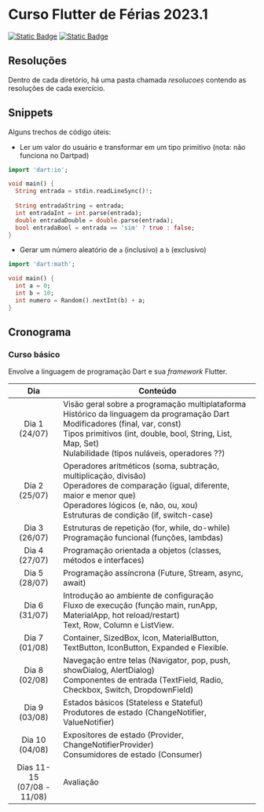 # Curso Flutter de Férias 2023.1

[![Static Badge](https://img.shields.io/badge/sheets-repositórios-green?logo=googlesheets)](https://docs.google.com/spreadsheets/d/1LAPNtiIgmNhob_3M7Y3KR9olXNErpOao5mIVpSd6FvQ/edit?usp=sharing)
[![Static Badge](https://img.shields.io/badge/dart-dartpad-blue?logo=dart)](https://dartpad.dev)



## Resoluções

Dentro de cada diretório, há uma pasta chamada *resolucoes* contendo as resoluções de cada exercício. 

## Snippets

Alguns trechos de código úteis:

- Ler um valor do usuário e transformar em um tipo primitivo (nota: não funciona no Dartpad)

```dart
import 'dart:io';

void main() {
  String entrada = stdin.readLineSync()!;
  
  String entradaString = entrada;
  int entradaInt = int.parse(entrada);
  double entradaDouble = double.parse(entrada);
  bool entradaBool = entrada == 'sim' ? true : false;
}
```

- Gerar um número aleatório de `a` (inclusivo) a `b` (exclusivo)

```dart
import 'dart:math';

void main() {
  int a = 0;
  int b = 10;
  int numero = Random().nextInt(b) + a;
}
```

## Cronograma

### Curso básico

Envolve a linguagem de programação Dart e sua *framework* Flutter.

| Dia                          | Conteúdo                                                                                                                                                                                                                                           |
|:----------------------------:|----------------------------------------------------------------------------------------------------------------------------------------------------------------------------------------------------------------------------------------------------|
|       Dia 1<br>(24/07)       | Visão geral sobre a programação multiplataforma<br>Histórico da linguagem da programação Dart<br>Modificadores (final, var, const)<br>Tipos primitivos (int, double, bool, String, List, Map, Set)<br>Nulabilidade (tipos nuláveis, operadores ??) |
|       Dia 2<br>(25/07)       | Operadores aritméticos (soma, subtração, multiplicação, divisão)<br>Operadores de comparação (igual, diferente, maior e menor que)<br>Operadores lógicos (e, não, ou, xou)<br>Estruturas de condição (if, switch-case)                             |
|       Dia 3<br>(26/07)       | Estruturas de repetição (for, while, do-while)<br>Programação funcional (funções, lambdas)                                                                                                                                                         |
|       Dia 4<br>(27/07)       | Programação orientada a objetos (classes, métodos e interfaces)                                                                                                                                                                                    |
|       Dia 5<br>(28/07)       | Programação assíncrona (Future, Stream, async, await)                                                                                                                                                                                              |
|       Dia 6<br>(31/07)       | Introdução ao ambiente de configuração<br>Fluxo de execução (função main, runApp, MaterialApp, hot reload/restart)<br>Text, Row, Column e ListView.                                                                                                |
|       Dia 7<br>(01/08)       | Container, SizedBox, Icon, MaterialButton, TextButton, IconButton, Expanded e Flexible.                                                                                                                                                            |
|       Dia 8<br>(02/08)       | Navegação entre telas (Navigator, pop, push, showDialog, AlertDialog)<br>Componentes de entrada (TextField, Radio, Checkbox, Switch, DropdownField)                                                                                                |
|       Dia 9<br>(03/08)       | Estados básicos (Stateless e Stateful)<br>Produtores de estado (ChangeNotifier, ValueNotifier)                                                                                                                                                     |
|       Dia 10<br>(04/08)      | Expositores de estado (Provider, ChangeNotifierProvider)<br>Consumidores de estado (Consumer)                                                                                                                                                      |
|       Dias 11-15<br>(07/08 - 11/08)      | Avaliação                                                                                                                               

